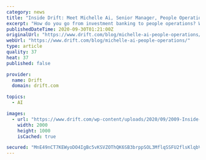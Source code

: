 ```yaml
---
category: news
title: "Inside Drift: Meet Michelle Ai, Senior Manager, People Operations"
excerpt: "How do you go from investment banking to people operations? We talked to Drift’s Michelle AI about her career journey and how she takes action on data every day."
publishedDateTime: 2020-09-30T01:21:00Z
originalUrl: "https://www.drift.com/blog/michelle-ai-people-operations/"
webUrl: "https://www.drift.com/blog/michelle-ai-people-operations/"
type: article
quality: 37
heat: 37
published: false

provider:
  name: Drift
  domain: drift.com

topics:
  - AI

images:
  - url: "https://www.drift.com/wp-content/uploads/2020/09/2009-Inside-Drift-Michelle-Ai.jpg"
    width: 2000
    height: 1000
    isCached: true

secured: "MnE49nCT7KEWyoDO4IgBc5vKSVZOThQK6SB3brppSOL3MflqSSFU2flsKlqbVg6fEK/anbPk5YdKnZ+TPHBx6RXMNSVjakKANpWIddaN/RW3hafhpgKqXpoWvSoRE67Zcdkg4orI+M8TK+UJQMy8CwJpPzmbDtl2JSWhGmqwE/ZooVG9h52aENGbce+kepZ16SzhRbqgAdz8y3Wmz/4LL7jYGESZYPxAROvZ4VnDMVL3aMPgOLB6/fVv6cfzGDIM5gafjNdjb0CN1R4r6lGSESRwyTNSK5pvzPvpgS6E/uODcE3+4W/5VSfbJOH47IU5s3SSeUQkAZVi7bIy+/apCm4TCQHgZmobzvbvt+R462U=;WfjmMWGadg8rP5CWnAqEtg=="
---
```


